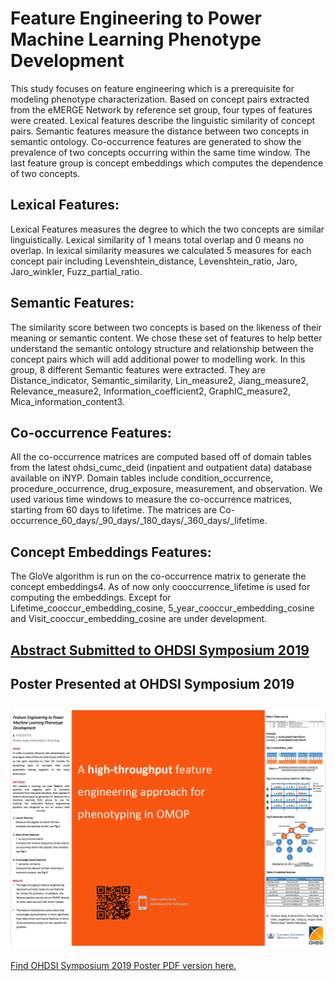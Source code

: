 # Feature Engineering to Power Machine Learning Phenotype Development

This study focuses on feature engineering which is a prerequisite for modeling phenotype
characterization. Based on concept pairs extracted from the eMERGE Network by reference set group,
four types of features were created. Lexical features describe the linguistic similarity of concept pairs.
Semantic features measure the distance between two concepts in semantic ontology. Co-occurrence
features are generated to show the prevalence of two concepts occurring within the same time window.
The last feature group is concept embeddings which computes the dependence of two concepts.

## Lexical Features:  
Lexical Features measures the degree to which the two concepts are similar linguistically. Lexical similarity of 1 means total overlap and 0 means no overlap. In lexical similarity measures we calculated 5 measures for each concept pair including Levenshtein_distance, Levenshtein_ratio, Jaro, Jaro_winkler, Fuzz_partial_ratio.
## Semantic Features:
The similarity score between two concepts is based on the likeness of their meaning or semantic content. We chose these set of features to help better understand the semantic ontology structure and relationship between the concept pairs which will add additional power to modelling work. In this group, 8 different Semantic features were extracted. They are Distance_indicator, Semantic_similarity, Lin_measure2, Jiang_measure2, Relevance_measure2, Information_coefficient2, GraphIC_measure2, Mica_information_content3.
## Co-occurrence Features:
All the co-occurrence matrices are computed based off of domain tables from the latest ohdsi_cumc_deid (inpatient and outpatient data) database available on iNYP. Domain tables include condition_occurrence, procedure_occurrence, drug_exposure, measurement, and observation. We used various time windows to measure the co-occurrence matrices, starting from 60 days to lifetime. The matrices are Co-occurrence_60_days/_90_days/_180_days/_360_days/_lifetime.
## Concept Embeddings Features:
The GloVe algorithm is run on the co-occurrence matrix to generate the concept embeddings4. As of now only cooccurrence_lifetime is used for computing the embeddings. Except for Lifetime_cooccur_embedding_cosine, 5_year_cooccur_embedding_cosine and Visit_cooccur_embedding_cosine are under development.

## [Abstract Submitted to OHDSI Symposium 2019](documents/PhenotypeFeaturesAbstract.pdf)

## Poster Presented at OHDSI Symposium 2019
## ![Poster Presented at OHDSI Symposium 2019](documents/OHDSI2019_poster.png)
[Find OHDSI Symposium 2019 Poster PDF version here.](documents/OHDSI2019_poster.pdf)

